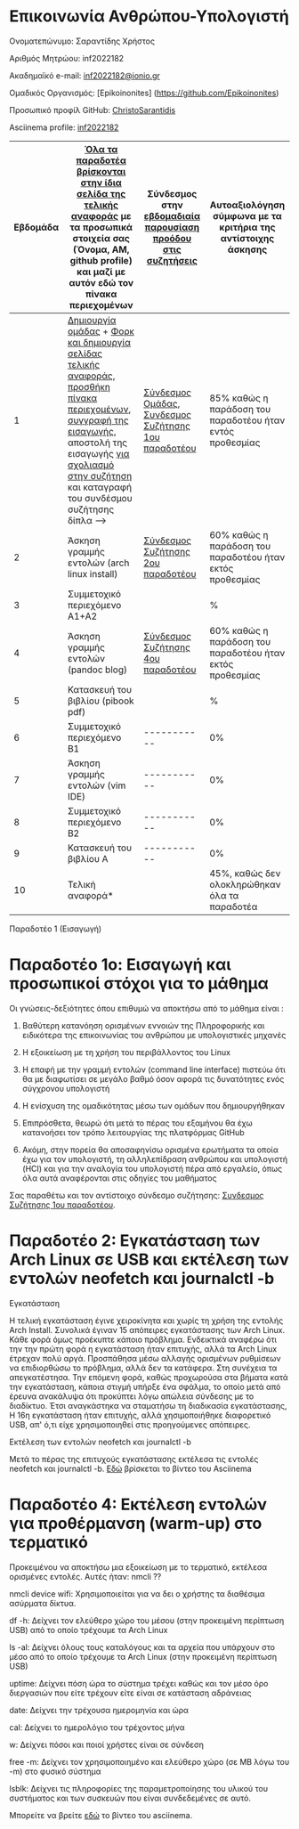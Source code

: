 # Επικοινωνία Ανθρώπου-Υπολογιστή

Ονοματεπώνυμο: Σαραντίδης Χρήστος

Αριθμός Μητρώου: inf2022182

Ακαδημαϊκό e-mail: inf2022182@ionio.gr

Ομαδικός Οργανισμός: [Epikoinonites] (https://github.com/Epikoinonites)

Προσωπικό προφίλ GitHub: [ChristoSarantidis](https://github.com/ChristoSarantidis)

Asciinema profile: [inf2022182](https://asciinema.org/~inf2022182)


| Εβδομάδα | [Όλα τα παραδοτέα βρίσκονται στην ίδια σελίδα της τελικής αναφοράς](https://courses-ionio.github.io/help/deliverables/) με τα προσωπικά στοιχεία σας (Όνομα, ΑΜ, github profile) και μαζί με αυτόν εδώ τον πίνακα περιεχομένων | Σύνδεσμος στην [εβδομαδιαία παρουσίαση προόδου στις συζητήσεις](https://github.com/courses-ionio/help/discussions/categories/show-and-tell) | Αυτοαξιολόγηση σύμφωνα με τα κριτήρια της αντίστοιχης άσκησης |
| --- | --- | --- | --- |
| 1 |  [Δημιουργία ομάδας](https://github.com/courses-ionio/hci/discussions/1794) + [Φορκ και δημιουργία σελίδας τελικής αναφοράς](https://courses-ionio.github.io/help/guide/), [προσθήκη πίνακα περιεχομένων](https://raw.githubusercontent.com/courses-ionio/hci/master/README.md), [συγγραφή της εισαγωγής](https://courses-ionio.github.io/help/intro/), αποστολή της εισαγωγής [για σχολιασμό στην συζήτηση](https://github.com/courses-ionio/help/discussions/categories/show-and-tell) και καταγραφή του συνδέσμου συζήτησης δίπλα --> |[Σύνδεσμος Ομάδας](https://github.com/courses-ionio/hci/discussions/1952), [Συνδεσμος Συζήτησης 1ου παραδοτέου](https://github.com/courses-ionio/hci/discussions/1956) |85% καθώς η παράδοση του παραδοτέου ήταν εντός προθεσμίας |
| 2 | Άσκηση γραμμής εντολών (arch linux install) |[Σύνδεσμος Συζήτησης 2ου παραδοτέου ](https://github.com/courses-ionio/hci/discussions/1994) |60% καθώς η παράδοση του παραδοτέου ήταν εκτός προθεσμίας |
| 3 | Συμμετοχικό περιεχόμενο A1+A2 | | %|
| 4 | Άσκηση γραμμής εντολών (pandoc blog) |[Σύνδεσμος Συζήτησης 4ου παραδοτέου](https://github.com/courses-ionio/hci/discussions/1995) | 60% καθώς η παράδοση του παραδοτέου ήταν εκτός προθεσμίας|
| 5 | Κατασκευή του βιβλίου (pibook pdf) | | %|
| 6 | Συμμετοχικό περιεχόμενο B1 |----------- | 0%|
| 7 | Άσκηση γραμμής εντολών (vim IDE) |----------- |0% |
| 8 | Συμμετοχικό περιεχόμενο B2 |----------- | 0%|
| 9 | Κατασκευή του βιβλίου A |----------- | 0%|
| 10 | Τελική αναφορά* | | 45%, καθώς δεν ολοκληρώθηκαν όλα τα παραδοτέα|

Παραδοτέο 1 (Εισαγωγή)
# Παραδοτέο 1ο: Εισαγωγή και προσωπικοί στόχοι για το μάθημα

Οι γνώσεις-δεξιότητες όπου επιθυμώ να αποκτήσω από το μάθημα είναι :

1) Βαθύτερη κατανόηση ορισμένων εννοιών της Πληροφορικής και ειδικότερα της επικοινωνίας του ανθρώπου με υπολογιστικές
μηχανές

2) Η εξοικείωση με τη χρήση του περιβάλλοντος του Linux

3) Η επαφή με την γραμμή εντολών (command line interface) πιστεύω ότι θα με διαφωτίσει σε μεγάλο βαθμό όσον αφορά τις
   δυνατότητες ενός σύγχρονου υπολογιστή
   
5) Η ενίσχυση της ομαδικότητας μέσω των ομάδων που δημιουργήθηκαν

6) Επιπρόσθετα, θεωρώ ότι μετά το πέρας του εξαμήνου θα έχω κατανοήσει τον τρόπο λειτουργίας της πλατφόρμας GitHub

7) Ακόμη, στην πορεία θα αποσαφηνίσω ορισμένα ερωτήματα τα οποία έχω για τον υπολογιστή, τη αλληλεπίδραση ανθρώπου
   και υπολογιστή (HCI) και για την αναλογία του υπολογιστή πέρα από εργαλείο, όπως όλα αυτά αναφέρονται στις οδηγίες του
   μαθήματος

Σας παραθέτω και τον αντίστοιχο σύνδεσμο συζήτησης: [Συνδεσμος Συζήτησης 1ου παραδοτέου](https://github.com/courses-ionio/hci/discussions/1956).


# Παραδοτέο 2: Εγκατάσταση των Arch Linux σε USB και εκτέλεση των εντολών neofetch και journalctl -b

Εγκατάσταση

Η τελική εγκατάσταση έγινε χειροκίνητα και χωρίς τη χρήση της εντολής Arch Install. Συνολικά έγιναν 15 απόπειρες εγκατάστασης των Arch Linux. Κάθε φορά όμως προέκυπτε κάποιο πρόβλημα. Ενδεικτικά αναφέρω ότι την την πρώτη φορά η εγκατάσταση ήταν επιτυχής, αλλά τα Arch Linux έτρεχαν πολύ αργά. Προσπάθησα μέσω αλλαγής ορισμένων ρυθμίσεων να επιδιορθώσω το πρόβλημα, αλλά δεν τα κατάφερα. Στη συνέχεια τα απεγκατέστησα. Την επόμενη φορά, καθώς προχωρούσα στα βήματα κατά την εγκατάσταση, κάποια στιγμή υπήρξε ένα σφάλμα, το οποίο μετά από έρευνα ανακάλυψα ότι προκύπτει λόγω απώλεια σύνδεσης με το διαδίκτυο. Έτσι αναγκάστηκα να σταματήσω τη διαδικασία εγκατάστασης, Η 16η εγκατάσταση ήταν επιτυχής, αλλά χησιμοποιήθηκε διαφορετικό USB, απ' ό,τι είχε χρησιμοποιηθεί στις προηγούμενες απόπειρες.

Εκτέλεση των εντολών neofetch και journalctl -b

Μετά το πέρας της επιτυχούς εγκατάστασης εκτέλεσα τις εντολές neofetch και journalctl -b. [Εδώ]() βρίσκεται το βίντεο του Asciinema



# Παραδοτέο 4: Εκτέλεση εντολών για προθέρμανση (warm-up) στο τερματικό

Προκειμένου να αποκτήσω μια εξοικείωση με το τερματικό, εκτέλεσα ορισμένες εντολές. Αυτές ήταν: nmcli ??

nmcli device wifi: Χρησιμοποιείται για να δει ο χρήστης τα διαθέσιμα ασύρματα δίκτυα.

df -h: Δείχνει τον ελεύθερο χώρο του μέσου (στην προκειμένη περίπτωση USB) από το οποίο τρέχουμε τα Arch Linux 

ls -al: Δείχνει όλους τους καταλόγους και τα αρχεία που υπάρχουν στο μέσο από το οποίο τρέχουμε τα Arch Linux (στην προκειμένη περίπτωση USB)

uptime: Δείχνει πόση ώρα το σύστημα τρέχει καθώς και τον μέσο όρο διεργασιών που είτε τρέχουν είτε είναι σε κατάσταση αδράνειας

date: Δείχνει την τρέχουσα ημερομηνία και ώρα

cal: Δείχνει το ημερολόγιο του τρέχοντος μήνα

w: Δείχνει πόσοι και ποιοί χρήστες είναι σε σύνδεση

free -m: Δείχνει τον χρησιμοποιημένο και ελεύθερο χώρο (σε MB λόγω του -m) στο φυσικό σύστημα

lsblk: Δείχνει τις πληροφορίες της παραμετροποίησης του υλικού του συστήματος και των συσκευών που είναι συνδεδεμένες σε αυτό.

Μπορείτε να βρείτε [εδώ](https://asciinema.org/a/632209) το βίντεο του asciinema.
